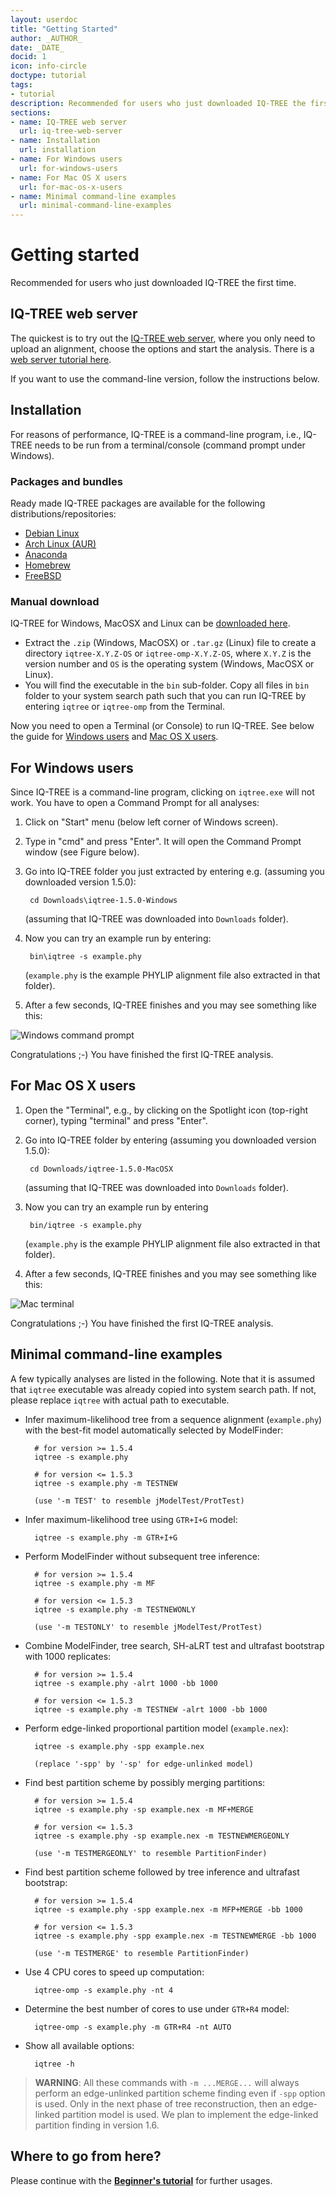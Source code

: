 ```yaml
---
layout: userdoc
title: "Getting Started"
author: _AUTHOR_
date: _DATE_
docid: 1
icon: info-circle
doctype: tutorial
tags:
- tutorial
description: Recommended for users who just downloaded IQ-TREE the first time.
sections:
- name: IQ-TREE web server
  url: iq-tree-web-server
- name: Installation
  url: installation
- name: For Windows users
  url: for-windows-users
- name: For Mac OS X users
  url: for-mac-os-x-users
- name: Minimal command-line examples
  url: minimal-command-line-examples
---
```


Getting started
===============

Recommended for users who just downloaded IQ-TREE the first time.
<!--more-->


IQ-TREE web server
------------------
<div class="hline"></div>

The quickest is to try out the [IQ-TREE web server](http://iqtree.cibiv.univie.ac.at), where you only need to upload an alignment, choose the options and start the analysis. There is a [web server tutorial here](Web-Server-Tutorial). 

If you want to use the command-line version, follow the instructions below.

Installation
------------
<div class="hline"></div>

For reasons of performance, IQ-TREE is a command-line program, i.e., IQ-TREE needs to be run from a terminal/console (command prompt under Windows).

### Packages and bundles

Ready made IQ-TREE packages are available for the following distributions/repositories:

* [Debian Linux](https://packages.debian.org/unstable/science/iqtree)
* [Arch Linux (AUR)](https://aur.archlinux.org/packages/iqtree-latest/)
* [Anaconda](https://anaconda.org/bioconda/iqtree)
* [Homebrew](http://braumeister.org/repos/Homebrew/homebrew-science/formula/iqtree)
* [FreeBSD](https://www.freshports.org/biology/iqtree/)

### Manual download

IQ-TREE for Windows, MacOSX and Linux can be [downloaded here](http://www.iqtree.org/#download).

* Extract the `.zip` (Windows, MacOSX) or `.tar.gz` (Linux) file to create a directory `iqtree-X.Y.Z-OS` or `iqtree-omp-X.Y.Z-OS`, where `X.Y.Z` is the version number and `OS` is the operating system (Windows, MacOSX or Linux).
* You will find the executable in the `bin` sub-folder. Copy all files in `bin` folder to your system search path such that you can run IQ-TREE by entering `iqtree` or `iqtree-omp` from the Terminal.

Now you need to open a Terminal (or Console) to run IQ-TREE. See below the guide for [Windows users](#for-windows-users) and [Mac OS X users](#for-mac-os-x-users).

For Windows users
-----------------
<div class="hline"></div>

Since IQ-TREE is a command-line program, clicking on `iqtree.exe` will not work. You have to open a Command Prompt for all analyses:

1. Click on "Start" menu (below left corner of Windows screen).
2. Type in "cmd" and press "Enter". It will open the Command Prompt window (see Figure below).
3. Go into IQ-TREE folder you just extracted by entering e.g. (assuming you downloaded version 1.5.0):

        cd Downloads\iqtree-1.5.0-Windows
        
    (assuming that IQ-TREE was downloaded into `Downloads` folder).
4. Now you can try an example run by entering:

        bin\iqtree -s example.phy
        
    (`example.phy` is the example PHYLIP alignment file also extracted in that folder).
5. After a few seconds, IQ-TREE finishes and you may see something like this:

![Windows command prompt](images/win-cmd2.png)

Congratulations ;-) You have finished the first IQ-TREE analysis.


For Mac OS X users
------------------
<div class="hline"></div>

1. Open the "Terminal", e.g., by clicking on the Spotlight icon (top-right corner), typing "terminal" and press "Enter".
2. Go into IQ-TREE folder by entering (assuming you downloaded version 1.5.0):

        cd Downloads/iqtree-1.5.0-MacOSX

    (assuming that IQ-TREE was downloaded into `Downloads` folder).
3. Now you can try an example run by entering 

        bin/iqtree -s example.phy

    (`example.phy` is the example PHYLIP alignment file also extracted in that folder).
4. After a few seconds, IQ-TREE finishes and you may see something like this:

![Mac terminal](images/mac-cmd2.png)

Congratulations ;-) You have finished the first IQ-TREE analysis.



Minimal command-line examples
-----------------------------
<div class="hline"></div>

A few typically analyses are listed in the following. Note that it is assumed that `iqtree` executable was already copied into system search path. If not, please replace `iqtree` with actual path to executable.

* Infer maximum-likelihood tree from a sequence alignment (`example.phy`)
   with the best-fit model automatically selected by ModelFinder:

        # for version >= 1.5.4
        iqtree -s example.phy

        # for version <= 1.5.3
        iqtree -s example.phy -m TESTNEW

        (use '-m TEST' to resemble jModelTest/ProtTest)

* Infer maximum-likelihood tree using `GTR+I+G` model:

        iqtree -s example.phy -m GTR+I+G

* Perform ModelFinder without subsequent tree inference:
        
        # for version >= 1.5.4
        iqtree -s example.phy -m MF

        # for version <= 1.5.3
        iqtree -s example.phy -m TESTNEWONLY

        (use '-m TESTONLY' to resemble jModelTest/ProtTest)

* Combine ModelFinder, tree search, SH-aLRT test and ultrafast bootstrap with 1000 replicates:

        # for version >= 1.5.4
        iqtree -s example.phy -alrt 1000 -bb 1000

        # for version <= 1.5.3
        iqtree -s example.phy -m TESTNEW -alrt 1000 -bb 1000

* Perform edge-linked proportional partition model (`example.nex`):

        iqtree -s example.phy -spp example.nex

        (replace '-spp' by '-sp' for edge-unlinked model)

* Find best partition scheme by possibly merging partitions:

        # for version >= 1.5.4
        iqtree -s example.phy -sp example.nex -m MF+MERGE

        # for version <= 1.5.3
        iqtree -s example.phy -sp example.nex -m TESTNEWMERGEONLY
        
        (use '-m TESTMERGEONLY' to resemble PartitionFinder)

* Find best partition scheme followed by tree inference and ultrafast bootstrap:

        # for version >= 1.5.4
        iqtree -s example.phy -spp example.nex -m MFP+MERGE -bb 1000

        # for version <= 1.5.3
        iqtree -s example.phy -spp example.nex -m TESTNEWMERGE -bb 1000

        (use '-m TESTMERGE' to resemble PartitionFinder)

* Use 4 CPU cores to speed up computation:

        iqtree-omp -s example.phy -nt 4

* Determine the best number of cores to use under `GTR+R4` model:

        iqtree-omp -s example.phy -m GTR+R4 -nt AUTO

* Show all available options: 

        iqtree -h
        
> **WARNING**: All these commands with `-m ...MERGE...` will always perform an edge-unlinked partition scheme finding even if `-spp` option is used. Only in the next phase of tree reconstruction, then an edge-linked partition model is used. We plan to implement the edge-linked partition finding in version 1.6.

Where to go from here?
----------------------------
<div class="hline"></div>

Please continue with the **[Beginner's tutorial](Tutorial)** for further usages.


